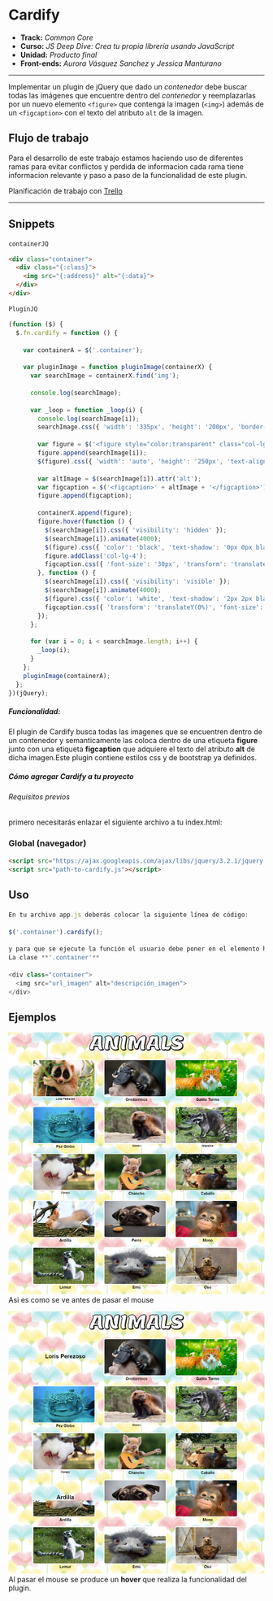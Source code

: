 # **Cardify**

* **Track:** _Common Core_
* **Curso:** _JS Deep Dive: Crea tu propia librería usando JavaScript_
* **Unidad:** _Producto final_
* **Front-ends:** _Aurora Vásquez Sanchez y Jessica Manturano_

***

Implementar un plugin de jQuery que dado un _contenedor_ debe buscar todas las
imágenes que encuentre dentro del _contenedor_ y reemplazarlas por un nuevo
elemento `<figure>` que contenga la imagen (`<img>`) además de un `<figcaption>`
con el texto del atributo `alt` de la imagen.

## Flujo de trabajo
Para el desarrollo de este trabajo estamos haciendo uso de diferentes ramas para evitar conflictos y perdida de informacion cada rama tiene informacion relevante y paso a paso de la funcionalidad de este plugin.

Planificación de trabajo con [Trello](https://trello.com/b/gsC83EJh/cardify-reto-sprint-04)

***

## Snippets

    containerJQ
```html
<div class="container">
  <div class="{:class}">
    <img src="{:address}" alt="{:data}">
  </div>
</div>
```

    PluginJQ
```js
(function ($) {
  $.fn.cardify = function () {

    var containerA = $('.container');

    var pluginImage = function pluginImage(containerX) {
      var searchImage = containerX.find('img');

      console.log(searchImage);

      var _loop = function _loop(i) {
        console.log(searchImage[i]);
        searchImage.css({ 'width': '335px', 'height': '200px', 'border-radius': '10px' });

        var figure = $('<figure style="color:transparent" class="col-lg-4"></figure>');
        figure.append(searchImage[i]);
        $(figure).css({ 'width': 'auto', 'height': '250px', 'text-align': 'center', 'text-transform': 'capitalize', 'font-weight': 'bold' });

        var altImage = $(searchImage[i]).attr('alt');
        var figcaption = $('<figcaption>' + altImage + '</figcaption>');
        figure.append(figcaption);

        containerX.append(figure);
        figure.hover(function () {
          $(searchImage[i]).css({ 'visibility': 'hidden' });
          $(searchImage[i]).animate(4000);
          $(figure).css({ 'color': 'black', 'text-shadow': '0px 0px black' });
          figure.addClass('col-lg-4');
          figcaption.css({ 'font-size': '30px', 'transform': 'translateY(-300%)' });
        }, function () {
          $(searchImage[i]).css({ 'visibility': 'visible' });
          $(searchImage[i]).animate(4000);
          $(figure).css({ 'color': 'white', 'text-shadow': '2px 2px black' });
          figcaption.css({ 'transform': 'translateY(0%)', 'font-size': '20px' });
        });
      };

      for (var i = 0; i < searchImage.length; i++) {
        _loop(i);
      }
    };
    pluginImage(containerA);
  };
})(jQuery);
  ```


##### Funcionalidad:
El plugin de Cardify busca todas las imagenes que se encuentren dentro de un contenedor y semanticamente las coloca dentro de una etiqueta **figure** junto con una etiqueta **figcaption** que adquiere el texto del atributo **alt** de dicha imagen.Este plugin contiene estilos css y de bootstrap ya definidos.

##### Cómo agregar Cardify a tu proyecto

###### Requisitos previos

primero necesitarás enlazar el siguiente archivo a tu index.html:

<script type="text/javascript" src="nombre_carpeta/cardify.js"></script>
 

### Global (navegador)

```html
<script src="https://ajax.googleapis.com/ajax/libs/jquery/3.2.1/jquery.min.js"></script>
<script src="path-to-cardify.js"></script>
```

## Uso

```js
En tu archivo app.js deberás colocar la siguiente línea de código:

$('.container').cardify();

y para que se ejecute la función el usuario debe poner en el elemento html que contenga en su interior elementos de etiqueta 'img'  
La clase **'.container'**

<div class="container">
  <img src="url_imagen" alt="descripción_imagen">
</div>
```

## Ejemplos
![Sin titulo](public/assets/docs/1-back.png)
Asi es como se ve antes de pasar el mouse

![Sin titulo](public/assets/docs/2-back.png)
Al pasar el mouse se produce un  **hover** que  realiza la funcionalidad del plugin.

